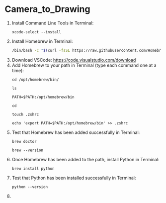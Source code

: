 # Camera_to_Drawing
1. Install Command Line Tools in Terminal:
   ```
   xcode-select --install
   ```
2. Install Homebrew in Terminal:
   ```bash
   /bin/bash -c "$(curl -fsSL https://raw.githubusercontent.com/Homebrew/install/HEAD/install.sh)"
   ```
3. Download VSCode: https://code.visualstudio.com/download
4. Add Homebrew to your path in Terminal (type each command one at a time):
   ```
   cd /opt/homebrew/bin/
   ```
   ```
   ls
   ```
   ```
   PATH=$PATH:/opt/homebrew/bin
   ```
   ```
   cd
   ```
   ```
   touch .zshrc
   ```
   ```
   echo 'export PATH=$PATH:/opt/homebrew/bin' >> .zshrc
   ```
5. Test that Homebrew has been added successfully in Terminal:
   ```
   brew doctor
   ```
   ```
   brew --version
   ```
6. Once Homebrew has been added to the path, install Python in Terminal:
   ```
   brew install python
   ```
7. Test that Python has been installed successfully in Terminal:
   ```
   python --version
   ```
8. 
